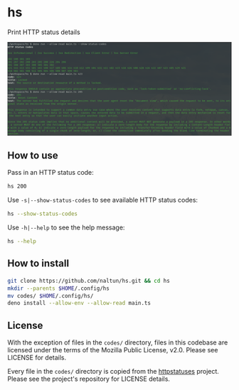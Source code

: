 # hs

Print HTTP status details

<img src="./example.png" alt="Running hs with HTTP status 201" />

## How to use

Pass in an HTTP status code:

```sh
hs 200
```

Use `-s|--show-status-codes` to see available HTTP status codes:

```sh
hs --show-status-codes
```

Use `-h|--help` to see the help message:

```sh
hs --help
```

## How to install

```sh
git clone https://github.com/naltun/hs.git && cd hs
mkdir --parents $HOME/.config/hs
mv codes/ $HOME/.config/hs/
deno install --allow-env --allow-read main.ts
```

## License

With the exception of files in the `codes/` directory, files in this codebase
are licensed under the terms of the Mozilla Public License, v2.0. Please see
LICENSE for details.

Every file in the `codes/` directory is copied from the
[httpstatuses](https://github.com/httpstatuses/httpstatuses/tree/main/contents/codes)
project. Please see the project's repository for LICENSE details.
